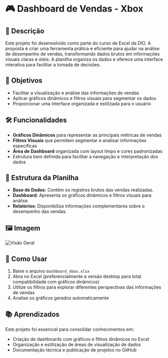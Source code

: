 # 🎮 Dashboard de Vendas - Xbox

## 📌 Descrição

Este projeto foi desenvolvido como parte do curso de Excel da DIO. A proposta é criar uma ferramenta prática e eficiente para ajudar na análise de desempenho de vendas, transformando dados brutos em informações visuais claras e úteis. A planilha organiza os dados e oferece uma interface interativa para facilitar a tomada de decisões.

## 🎯 Objetivos

- Facilitar a visualização e análise das informações de vendas  
- Aplicar gráficos dinâmicos e filtros visuais para segmentar os dados  
- Proporcionar uma interface organizada e estilizada para o usuário  

## 🛠 Funcionalidades

- **Gráficos Dinâmicos** para representar as principais métricas de vendas  
- **Filtros Visuais** que permitem segmentar e analisar informações específicas  
- **Área de Dashboard** organizada com layout limpo e cores padronizadas  
- Estrutura bem definida para facilitar a navegação e interpretação dos dados  

## 📂 Estrutura da Planilha

- **Base de Dados**: Contém os registros brutos das vendas realizadas.  
- **Dashboard**: Apresenta os gráficos dinâmicos e filtros visuais para análise.  
- **Relatórios**: Disponibiliza informações complementares sobre o desempenho das vendas.

## 🖼 Imagem

![Visão Geral](./imagem/visao-geral.png)


## 🚀 Como Usar

1. Baixe o arquivo `dashboard_xbox.xlsx`  
2. Abra no Excel (preferencialmente a versão desktop para total compatibilidade com gráficos dinâmicos)  
3. Utilize os filtros para explorar diferentes perspectivas das informações de vendas  
4. Analise os gráficos gerados automaticamente  

## 📚 Aprendizados

Este projeto foi essencial para consolidar conhecimentos em:
- Criação de dashboards com gráficos e filtros dinâmicos no Excel  
- Organização e estilização de áreas de visualização de dados  
- Documentação técnica e publicação de projetos no GitHub  
